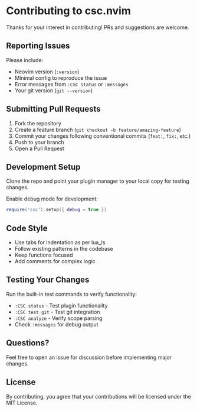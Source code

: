# Contributing to csc.nvim

Thanks for your interest in contributing! PRs and suggestions are welcome.

## Reporting Issues

Please include:
- Neovim version (`:version`)
- Minimal config to reproduce the issue
- Error messages from `:CSC status` or `:messages`
- Your git version (`git --version`)

## Submitting Pull Requests

1. Fork the repository
2. Create a feature branch (`git checkout -b feature/amazing-feature`)
3. Commit your changes following conventional commits (`feat:`, `fix:`, etc.)
4. Push to your branch
5. Open a Pull Request

## Development Setup

Clone the repo and point your plugin manager to your local copy for testing changes.

Enable debug mode for development:
```lua
require('csc').setup({ debug = true })
```

## Code Style

- Use tabs for indentation as per lua_ls
- Follow existing patterns in the codebase
- Keep functions focused
- Add comments for complex logic

## Testing Your Changes

Run the built-in test commands to verify functionality:
- `:CSC status` - Test plugin functionality
- `:CSC test_git` - Test git integration
- `:CSC analyze` - Verify scope parsing
- Check `:messages` for debug output

## Questions?

Feel free to open an issue for discussion before implementing major changes.

## License

By contributing, you agree that your contributions will be licensed under the MIT License.
